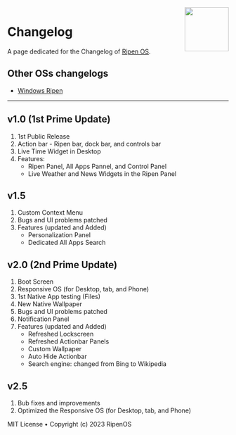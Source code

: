 <img align="right" width="100" height="100" src="https://i.imgur.com/kYPwIBk.png">

# Changelog
A page dedicated for the Changelog of [Ripen OS](https://ripenos.github.io/).

## Other OSs changelogs
* [Windows Ripen](https://github.com/ripenos/ripenos.github.io/blob/main/WinRipen/Changelog.md)

<hr>

## v1.0 **(1st Prime Update)**
1. 1st Public Release
2. Action bar - Ripen bar, dock bar, and controls bar
3. Live Time Widget in Desktop
4. Features:
    - Ripen Panel, All Apps Pannel, and Control Panel
    - Live Weather and News Widgets in the Ripen Panel
## v1.5
1. Custom Context Menu
2. Bugs and UI problems patched
3. Features (updated and Added)
    - Personalization Panel
    - Dedicated All Apps Search

## v2.0 **(2nd Prime Update)**
1. Boot Screen
2. Responsive OS (for Desktop, tab, and Phone)
3. 1st Native App testing (Files)
4. New Native Wallpaper
5. Bugs and UI problems patched
6. Notification Panel
7. Features (updated and Added)
    - Refreshed Lockscreen
    - Refreshed Actionbar Panels
    - Custom Wallpaper
    - Auto Hide Actionbar
    - Search engine: changed from Bing to Wikipedia

## v2.5
1. Bub fixes and improvements
2. Optimized the Responsive OS (for Desktop, tab, and Phone)

MIT License • Copyright (c) 2023 RipenOS
